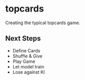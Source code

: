 # topcards

Creating the typical topcards game.

## Next Steps

- Define Cards
- Shuffle & Give
- Play Game
- Let model train
- Lose against KI


